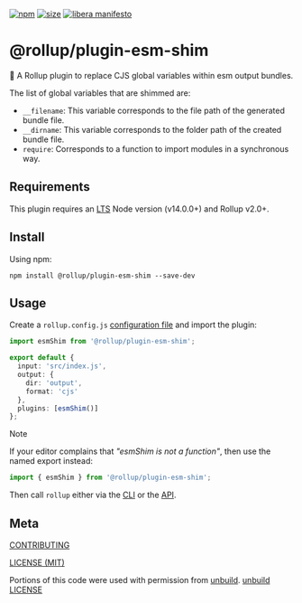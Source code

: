 [npm]: https://img.shields.io/npm/v/@rollup/plugin-esm-shim
[npm-url]: https://www.npmjs.com/package/@rollup/plugin-esm-shim
[size]: https://packagephobia.now.sh/badge?p=@rollup/plugin-esm-shim
[size-url]: https://packagephobia.now.sh/result?p=@rollup/plugin-esm-shim

[![npm][npm]][npm-url]
[![size][size]][size-url]
[![libera manifesto](https://img.shields.io/badge/libera-manifesto-lightgrey.svg)](https://liberamanifesto.com)

# @rollup/plugin-esm-shim

🍣 A Rollup plugin to replace CJS global variables within esm output bundles.

The list of global variables that are shimmed are:

- `__filename`: This variable corresponds to the file path of the generated bundle file.
- `__dirname`: This variable corresponds to the folder path of the created bundle file.
- `require`: Corresponds to a function to import modules in a synchronous way.

## Requirements

This plugin requires an [LTS](https://github.com/nodejs/Release) Node version (v14.0.0+) and Rollup v2.0+.

## Install

Using npm:

```console
npm install @rollup/plugin-esm-shim --save-dev
```

## Usage

Create a `rollup.config.js` [configuration file](https://www.rollupjs.org/guide/en/#configuration-files) and import the plugin:

```typescript
import esmShim from '@rollup/plugin-esm-shim';

export default {
  input: 'src/index.js',
  output: {
    dir: 'output',
    format: 'cjs'
  },
  plugins: [esmShim()]
};
```

> [!NOTE]
> If your editor complains that _"esmShim is not a function"_, then use the named export instead:
>
> ```typescript
> import { esmShim } from '@rollup/plugin-esm-shim';
> ```

Then call `rollup` either via the [CLI](https://www.rollupjs.org/guide/en/#command-line-reference) or the [API](https://www.rollupjs.org/guide/en/#javascript-api).

## Meta

[CONTRIBUTING](/.github/CONTRIBUTING.md)

[LICENSE (MIT)](/LICENSE)

Portions of this code were used with permission from [unbuild](https://github.com/unjs/unbuild). [unbuild LICENSE](./unbuild.LICENSE)
